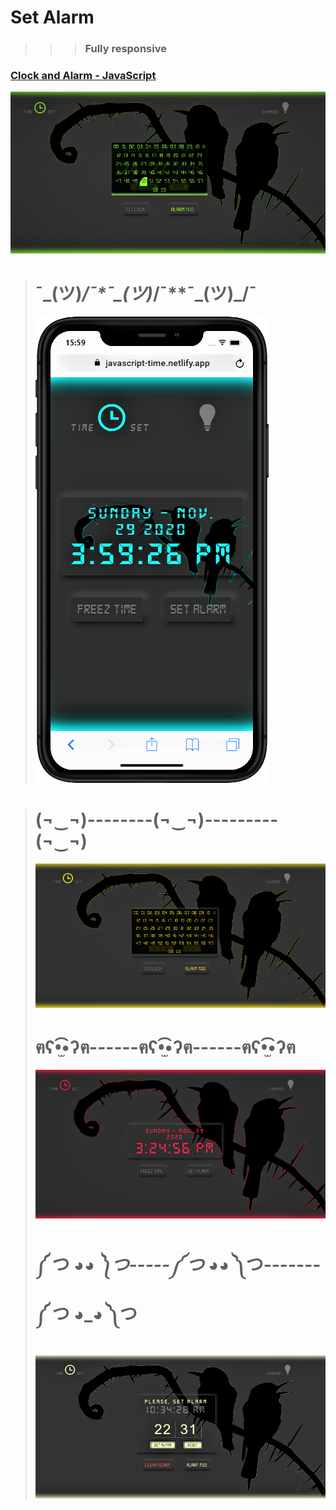 # Set Alarm

> > > ### Fully **responsive**

### [Clock and Alarm - JavaScript](https://javascript-time.netlify.app/)

[![](media/screenshot.png)](https://javascript-time.netlify.app/)

> # ¯\_(ツ)_/¯**\***¯\_(ツ)_/¯**\*\***¯\_(ツ)\_/¯
>
> [![](media/screenshot0.png)](https://javascript-time.netlify.app/)

> # (¬‿¬)--------(¬‿¬)---------(¬‿¬)
>
> [![](media/screenshot1.png)](https://javascript-time.netlify.app/)
>
> # ฅʕ•̫͡•ʔฅ------ฅʕ•̫͡•ʔฅ------ฅʕ•̫͡•ʔฅ
>
> [![](media/screenshot2.png)](https://javascript-time.netlify.app/)
>
> # ༼ つ ◕*◕ ༽つ-----༼ つ ◕*◕ ༽つ-------༼ つ ◕_◕ ༽つ
>
> [![](media/screenshot3.png)](https://javascript-time.netlify.app/)
